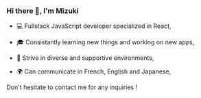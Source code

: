 ### Hi there 👋, I'm Mizuki

* :computer: Fullstack JavaScript developer specialized in React,

* :mortar_board: Consistantly learning new things and working on new apps,

* :rainbow: Strive in diverse and supportive environments, 

* :earth_africa: Can communicate in French, English and Japanese, 

Don't hesitate to contact me for any inquiries !
